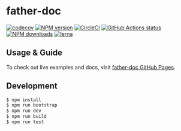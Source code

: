 # father-doc

[![codecov](https://codecov.io/gh/umijs/father-doc/branch/master/graph/badge.svg)](https://codecov.io/gh/umijs/father-doc) [![NPM version](https://img.shields.io/npm/v/father-doc.svg?style=flat)](https://npmjs.org/package/father-doc) [![CircleCI](https://circleci.com/gh/umijs/father-doc/tree/master.svg?style=svg)](https://circleci.com/gh/umijs/father-doc/tree/master) [![GitHub Actions status](https://github.com/umijs/father-doc/workflows/Node%20CI/badge.svg)](https://github.com/umijs/father-doc) [![NPM downloads](http://img.shields.io/npm/dm/father-doc.svg?style=flat)](https://npmjs.org/package/father-doc) [![lerna](https://img.shields.io/badge/maintained%20with-lerna-cc00ff.svg)](https://lernajs.io/)

## Usage & Guide

To check out live examples and docs, visit [father-doc GitHub Pages](https://umijs.github.io/father-doc).

## Development

```bash
$ npm install
$ npm run bootstrap
$ npm run dev
$ npm run build
$ npm run test
```
